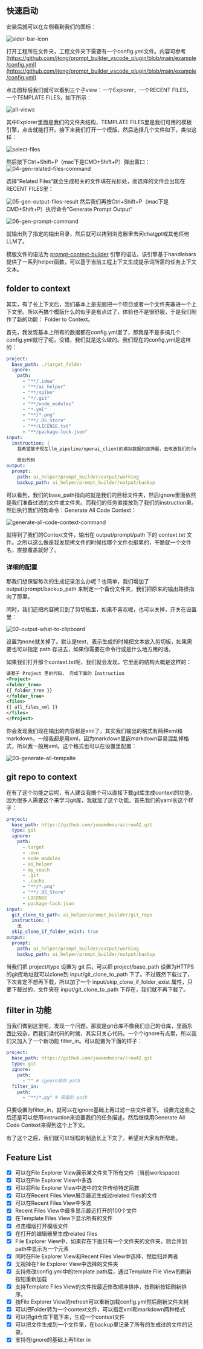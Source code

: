 ## 快速启动


安装后就可以在左侧看到我们的图标：

![sider-bar-icon](https://jtong-pic.obs.cn-north-4.myhuaweicloud.com/wish-driven-development/03-wdd-gui/01-sider-bar-icon.png)

打开工程所在文件夹，工程文件夹下需要有一个config.yml文件。内容可参考[https://github.com/jtong/prompt_builder_vscode_plugin/blob/main/example/config.yml](https://github.com/jtong/prompt_builder_vscode_plugin/blob/main/example/config.yml)


点击图标后我们就可以看到三个子view：一个Explorer，一个RECENT FILES，一个TEMPLATE FILES，如下所示：

![all-views](https://jtong-pic.obs.cn-north-4.myhuaweicloud.com/wish-driven-development/03-wdd-gui/02-all-views.png)

其中Explorer里面是我们的文件夹结构，TEMPLATE FILES里是我们可用的模板引擎，点击就能打开。接下来我们打开一个模版，然后选择几个文件如下，类似这样：

![select-files](https://jtong-pic.obs.cn-north-4.myhuaweicloud.com/wish-driven-development/03-wdd-gui/03-select-files.png)

然后按下Ctrl+Shift+P（mac下是CMD+Shift+P）弹出窗口：
![04-gen-related-files-command](https://jtong-pic.obs.cn-north-4.myhuaweicloud.com/wish-driven-development/03-wdd-gui/04-gen-related-files-command.png)

选择”Related Files“就会生成相关的文件填在光标处，而选择的文件会出现在RECENT FILES里：

![05-gen-output-files-result](https://jtong-pic.obs.cn-north-4.myhuaweicloud.com/wish-driven-development/03-wdd-gui/05-gen-output-files-result.png)
然后我们再按Ctrl+Shift+P（mac下是CMD+Shift+P）执行命令”Generate Prompt Output“

![06-gen-prompt-command](https://jtong-pic.obs.cn-north-4.myhuaweicloud.com/wish-driven-development/03-wdd-gui/06-gen-prompt-command.png)

就输出到了指定的输出目录，然后就可以拷到浏览器里去问chatgpt或其他任何LLM了。

模版文件的语法为 [prompt-context-builder](https://www.npmjs.com/package/prompt-context-builder) 引擎的语法，该引擎基于handlebars提供了一系列helper函数，可以基于当前工程上下文生成提示词所需的任务上下文文本。


## folder to context

其实，有了长上下文后，我们基本上是无脑把一个项目或者一个文件夹塞进一个上下文里。所以再搞个模版什么的似乎是有点过了，体验也不是很舒服，于是我们制作了新的功能： Folder to Context。

首先，我发现基本上所有的数据都在config.yml里了，那我是不是多搞几个config.yml就行了呢，没错，我们就是这么做的。我们现在的config.yml是这样的：

```yaml
project:
  base_path: ./target_folder
  ignore:
    path:
      - "**/.idea"
      - "**/ai_helper"
      - "**/spike"
      - "*/.git"
      - "**/node_modules"
      - "*.yml"
      - "**/*.png"
      - "**/.DS_Store"
      - "**/LICENSE.txt"
      - "**/package-lock.json"
input:
  instruction: |
    我希望基于现在llm_pipeline/openai_client的模拟数据的装饰器，去改造我们的form_sender的test，支持模拟数据执行
    
    给出代码
output:     
  prompt:
    path: ai_helper/prompt_builder/output/working
    backup_path: ai_helper/prompt_builder/output/backup
```

可以看到，我们的base_path指向的就是我们的目标文件夹，然后ignore里面依然是我们准备过滤的文件或文件夹。而我们的任务直接放到了我们的instruction里。然后执行我们的新命令：Generate All Code Context：

![generate-all-code-context-command](https://jtong-pic.obs.cn-north-4.myhuaweicloud.com/wish-driven-development/07-build-lang-context/01-generate-all-code-context-command.png)

就得到了我们的Context文件，输出在 output/prompt/path 下的 context.txt 文件。之所以这么做是我发现拷文件的时候找哪个文件也挺累的，干脆就一个文件名，直接覆盖就好了。

### 详细的配置

那我们想保留每次的生成记录怎么办呢？也简单，我们增加了 output/prompt/backup_path 来制定一个备份文件夹，我们把原来的输出路径指向了那里。

同时，我们还把内容拷贝到了剪切板里，如果不喜欢呢，也可以关掉，开关在设置里：

![02-output-what-to-clipboard](https://jtong-pic.obs.cn-north-4.myhuaweicloud.com/wish-driven-development/07-build-lang-context/02-output-what-to-clipboard.png)

设置为none就关掉了。默认是text，表示生成的时候把文本放入剪切板，如果需要也可以指定 path 存进去，如果你需要在命令行或是什么地方用的话。

如果我们打开那个context.txt呢，我们就会发现，它里面的结构大概是这样的：
```xml
请基于 Project 里的代码， 完成下面的 Instruction
<Project>
<folder_tree>
{{ folder_tree }}
</folder_tree>
<files>
{{ all_files_xml }}
</files>
</Project>
```
你会发现我们现在输出的内容都是xml了，其实我们输出的格式有两种xml和markdown，一般我都是用xml，因为markdown里嵌markdown容易混乱掉格式，所以我一般用xml。这个格式也可以在设置里配置：

![03-generate-all-tempalte](https://jtong-pic.obs.cn-north-4.myhuaweicloud.com/wish-driven-development/07-build-lang-context/03-generate-all-tempalte.png)

## git repo to context

在有了这个功能之后呢，有人建议我搞个可以直接下载git库生成context的功能，因为很多人需要这个来学习git库，我就加了这个功能。首先我们的yaml长这个样子：

```yaml
project:
  base_path: https://github.com/joaomdmoura/crewAI.git
  type: git
  ignore:
    path:
      - target
      - .mvn
      - node_modules
      - ai_helper
      - my_coach
      - .git
      - .cache
      - "**/*.png"
      - "**/.DS_Store"
      - LICENSE
      - package-lock.json
input:
  git_clone_to_path: ai_helper/prompt_builder/git_repo
  instruction: |
    无
  skip_clone_if_folder_exist: true  
output:     
  prompt:
    path: ai_helper/prompt_builder/output/working
    backup_path: ai_helper/prompt_builder/output/backup
```

当我们把 project/type 设置为 git 后，可以把 project/base_path 设置为HTTPS的git库地址就可以clone到 input/git_clone_to_path 下了。不过既然下载过了，下次肯定不想再下载，所以加了一个 input/skip_clone_if_folder_exist 属性，只要下载过的，文件夹在 input/git_clone_to_path 下存在，我们就不再下载了。

## filter in 功能

当我们做到这里呢，发现一个问题，那就是git仓库不像我们自己的仓库，里面东西比较杂，而我们读代码的时候，其实只关心代码。一个个ignore有点累，所以我们又加入了一个新功能 filter_in。可以配置为下面的样子：

```yaml
project:
  base_path: https://github.com/joaomdmoura/crewAI.git
  type: git
  ignore:
    path:
      - "" # ignore掉的 path
  filter_in:
    path:
      - "**/*.py" # 保留的 path
```
只要设置为filter_in，就可以在ignore基础上再过滤一些文件留下。
设置完这些之后还是可以使用instruction来设置我们的任务描述，然后继续用Generate All Code Context来得到这个上下文。

有了这个之后，我们就可以轻松的制造长上下文了，希望对大家有所帮助。

## Feature List

- [x] 可以在File Explorer View展示某文件夹下所有文件（当前workspace）
- [x] 可以在File Explorer View中多选
- [x] 可以将File Explorer View中选中的文件传给特定函数
- [x] 可以在Recent Files View展示最近生成过related files的文件 
- [x] 可以在Recent Files View中多选
- [x] Recent Files View中最多显示最近打开的100个文件
- [x] 在Template Files View下显示所有的文件
- [x] 点击模版打开模版文件
- [x] 在打开的编辑器里生成related files
- [x] File Explorer View中，如果存在下面只有一个文件夹的文件夹，则合并到path中显示为一个元素
- [x] 同时在File Explorer View和Recent Files View中选择，然后归并两者
- [x] 无视掉在File Explorer View中选择的文件夹
- [x] 支持修改config.yml中的template path后，通过Template File View的刷新按钮重新加载
- [x] 支持Template Files View的文件按最近修改顺序排序，按刷新按钮刷新排序。
- [x] 按File Explorer View的refresh可以重新加载config.yml然后刷新文件夹树
- [x] 可以把Folder转为一个context文件，可以指定xml和markdown两种格式
- [x] 可以把git仓库下载下来，生成一个context文件
- [x] 可以把文件生成到一个文件里，在backup里记录了所有的生成过的文件的记录。
- [x] 支持在ignore的基础上再filter in